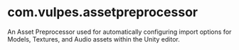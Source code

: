 # com.vulpes.assetpreprocessor
An Asset Preprocessor used for automatically configuring import options for Models, Textures, and Audio assets within the Unity editor.
